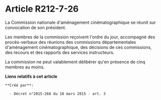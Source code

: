 # Article R212-7-26

La Commission nationale d'aménagement cinématographique se réunit sur convocation de son président.

Les membres de la commission reçoivent l'ordre du jour, accompagné des procès-verbaux des réunions des commissions
départementales d'aménagement cinématographique, des décisions de ces commissions, des recours et des rapports des services
instructeurs.

La commission ne peut valablement délibérer qu'en présence de cinq membres au moins.

**Liens relatifs à cet article**

	**Créé par**:

	  - Décret n°2015-268 du 10 mars 2015 - art. 3
